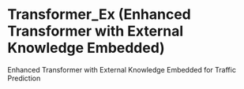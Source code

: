 # Transformer_Ex (Enhanced Transformer with External Knowledge Embedded)
Enhanced Transformer with External Knowledge Embedded for Traffic Prediction
